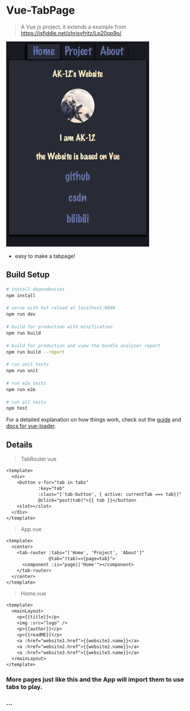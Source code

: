 # Vue-TabPage

> A Vue.js project, it extends a example from https://jsfiddle.net/chrisvfritz/Lp20op9o/   
   
   ![loadingImage...](https://github.com/Saber2pr/MyWeb/blob/master/resource/Vue.jpg)

* easy to make a tabpage!

## Build Setup

``` bash
# install dependencies
npm install

# serve with hot reload at localhost:8080
npm run dev

# build for production with minification
npm run build

# build for production and view the bundle analyzer report
npm run build --report

# run unit tests
npm run unit

# run e2e tests
npm run e2e

# run all tests
npm test
```

For a detailed explanation on how things work, check out the [guide](http://vuejs-templates.github.io/webpack/) and [docs for vue-loader](http://vuejs.github.io/vue-loader).

## Details
> TabRouter.vue   
```vue
<template>
  <div>
    <button v-for="tab in tabs"
            :key="tab"
            :class="['tab-button', { active: currentTab === tab}]"
            @click="post(tab)">{{ tab }}</button>
    <slot></slot>
  </div>
</template>

```
> App.vue
```vue
<template>
  <center>
    <tab-router :tabs="['Home', 'Project', 'About']"
                @tab="(tab)=>{page=tab}">
      <component :is="page||'Home'"></component>
    </tab-router>
  </center>
</template>
```
> Home.vue
```vue
<template>
  <mainLayout>
    <p>{{title}}</p>
    <img :src="logo" />
    <p>{{author}}</p>
    <p>{{readME}}</p>
    <a :href="website1.href">{{website1.name}}</a>
    <a :href="website2.href">{{website2.name}}</a>
    <a :href="website3.href">{{website3.name}}</a>
  </mainLayout>
</template>
```
### More pages just like this and the App will import them to use tabs to play.
### ...

